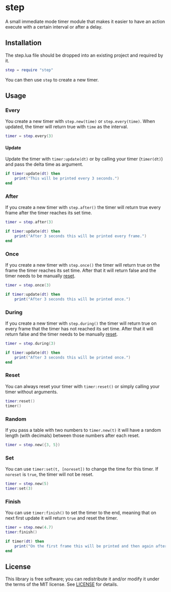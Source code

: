 # step

A small immediate mode timer module that makes it easier to have an action execute with a certain interval or after a delay.

## Installation

The step.lua file should be dropped into an existing project and required by it.

```lua
step = require "step"
```
You can then use `step` to create a new timer.

## Usage

### Every

You create a new timer with `step.new(time)` or `step.every(time)`. When updated, the timer will return true with `time` as the interval.

```lua
timer = step.every(3)
```

#### Update

Update the timer with `timer:update(dt)` or by calling your timer (`timer(dt)`) and pass the delta time as argument.

```lua
if timer:update(dt) then
    print("This will be printed every 3 seconds.")
end
```

### After

If you create a new timer with `step.after()` the timer will return true every frame after the timer reaches its set time.

```lua
timer = step.after(3)
```

```lua
if timer:update(dt) then
    print("After 3 seconds this will be printed every frame.")
end
```

### Once

If you create a new timer with `step.once()` the timer will return true on the frame the timer reaches its set time. After that it will return false and the timer needs to be manually [reset](#reset).

```lua
timer = step.once(3)
```

```lua
if timer:update(dt) then
    print("After 3 seconds this will be printed once.")
```

### During

If you create a new timer with `step.during()` the timer will return true on every frame that the timer has not reached its set time. After that it will return false and the timer needs to be manually [reset](#reset).
```lua
timer = step.during(3)
```

```lua
if timer:update(dt) then
    print("After 3 seconds this will be printed once.")
end
```

### Reset

You can always reset your timer with `timer:reset()` or simply calling your timer without arguments.

```lua
timer:reset()
timer()
```

### Random

If you pass a table with two numbers to `timer.new(t)` it will have a random length (with decimals) between those numbers after each reset.

```lua
timer = step.new({3, 5})
```

### Set

You can use `timer:set(t, [noreset])` to change the time for this timer. If `noreset` is `true`, the timer will not be reset. 

```lua
timer = step.new(5)
timer:set(3)
```

### Finish

You can use `timer:finish()` to set the timer to the end, meaning that on next first update it will return `true` and reset the timer.

```lua
timer = step.new(4.7)
timer:finish()
```

```lua
if timer(dt) then
    print("On the first frame this will be printed and then again after 4.7 seconds.")    
end
```

## License

This library is free software; you can redistribute it and/or modify it under the terms of the MIT license. See [LICENSE](LICENSE) for details.